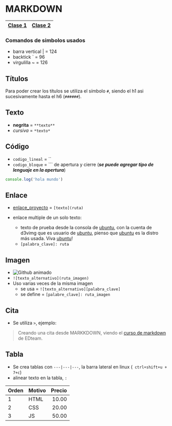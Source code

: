 # MARKDOWN

[Clase 1](./teoria.md) | [Clase 2](./markdown.md)
---|---

### Comandos de simbolos usados
- barra vertical | = 124
- backtick ` = 96
- virgulilla ~ = 126

## T&iacute;tulos
Para poder crear los t&iacute;tulos se utiliza el s&iacute;mbolo `#`, siendo el h1 asi sucesivamente hasta el h6 (`######`).

## Texto
- **negrita** = `**texto**`
- *cursiva* = `*texto*`

## C&oacute;digo
- `codigo_lineal` = ``
- `codigo_bloque` = ``` de apertura y cierre (***se puede agregar tipo de lenguaje en la apertura***)
```javascript
console.log('hola mundo')
```

## Enlace
- [enlace_proyecto](https://github.com/abrahamalanya/firstpage) = `[texto](ruta)`
-  enlace multiple de un solo texto:
    - texto de prueba desde la consola de [ubuntu], con la cuenta de d3vimg que es usuario de [ubuntu], pienso que [ubuntu] es la distro m&aacute;s usada. Viva [ubuntu]!

    [ubuntu]: https://github.com/abrahamalanya/firstpage
    - `[palabra_clave]: ruta`

## Imagen
- ![Github animado](./img/github.png)
- `![texto_alternativo](ruta_imagen)`
- Uso varias veces de la misma imagen 
    - se usa = `![texto_alternativo][palabra_clave]`
    - se define = `[palabre_clave]: ruta_imagen`

## Cita
- Se utiliza `>`, ejemplo:
> Creando una cita desde MARKKDOWN, viendo el [curso de markdown](https://ed.team/cursos/markdown) de EDteam.

## Tabla
- Se crea tablas con `---|---|---`, la barra lateral en linux (` ctrl+shift+u + 7+c`)
- alinear texto en la tabla, `:`

Orden | Motivo | Precio
---|---|---:
1 | HTML | 10.00
2 | CSS | 20.00
3 | JS | 50.00